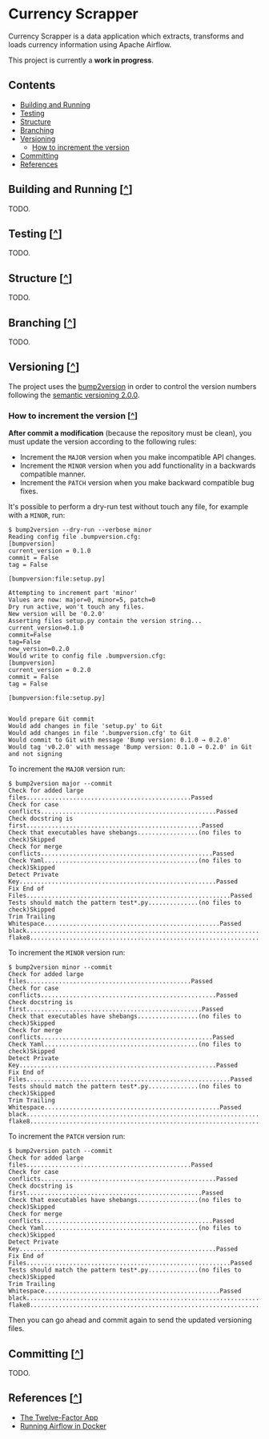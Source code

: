 # Currency Scrapper

Currency Scrapper is a data application which extracts, transforms and loads
currency information using Apache Airflow.

This project is currently a **work in progress**.

## Contents

- [Building and Running](#Building-and-Running)
- [Testing](#Testing)
- [Structure](#Structure)
- [Branching](#Branching)
- [Versioning](#Versioning)
  - [How to increment the version](#How-to-increment-the-version)
- [Committing](#Committing)
- [References](#References)

## Building and Running [[^](#Contents)]

TODO.

## Testing [[^](#Contents)]

TODO.

## Structure [[^](#Contents)]

TODO.

## Branching [[^](#Contents)]

TODO.

## Versioning [[^](#Contents)]

The project uses the [bump2version](https://pypi.org/project/bump2version) in
order to control the version numbers following the [semantic versioning 2.0.0](https://semver.org).

### How to increment the version [[^](#Contents)]

**After commit a modification** (because the repository must be clean), you
must update the version according to the following rules:

- Increment the `MAJOR` version when you make incompatible API changes.
- Increment the `MINOR` version when you add functionality in a backwards compatible manner.
- Increment the `PATCH` version when you make backward compatible bug fixes.

It's possible to perform a dry-run test without touch any file, for example with
a `MINOR`, run:

```console
$ bump2version --dry-run --verbose minor
Reading config file .bumpversion.cfg:
[bumpversion]
current_version = 0.1.0
commit = False
tag = False

[bumpversion:file:setup.py]

Attempting to increment part 'minor'
Values are now: major=0, minor=5, patch=0
Dry run active, won't touch any files.
New version will be '0.2.0'
Asserting files setup.py contain the version string...
current_version=0.1.0
commit=False
tag=False
new_version=0.2.0
Would write to config file .bumpversion.cfg:
[bumpversion]
current_version = 0.2.0
commit = False
tag = False

[bumpversion:file:setup.py]


Would prepare Git commit
Would add changes in file 'setup.py' to Git
Would add changes in file '.bumpversion.cfg' to Git
Would commit to Git with message 'Bump version: 0.1.0 → 0.2.0'
Would tag 'v0.2.0' with message 'Bump version: 0.1.0 → 0.2.0' in Git and not signing
```

To increment the `MAJOR` version run:

```console
$ bump2version major --commit
Check for added large files..............................................Passed
Check for case conflicts.................................................Passed
Check docstring is first.................................................Passed
Check that executables have shebangs.................(no files to check)Skipped
Check for merge conflicts................................................Passed
Check Yaml...........................................(no files to check)Skipped
Detect Private Key.......................................................Passed
Fix End of Files.........................................................Passed
Tests should match the pattern test*.py..............(no files to check)Skipped
Trim Trailing Whitespace.................................................Passed
black....................................................................Passed
flake8...................................................................Passed
```

To increment the `MINOR` version run:

```console
$ bump2version minor --commit
Check for added large files..............................................Passed
Check for case conflicts.................................................Passed
Check docstring is first.................................................Passed
Check that executables have shebangs.................(no files to check)Skipped
Check for merge conflicts................................................Passed
Check Yaml...........................................(no files to check)Skipped
Detect Private Key.......................................................Passed
Fix End of Files.........................................................Passed
Tests should match the pattern test*.py..............(no files to check)Skipped
Trim Trailing Whitespace.................................................Passed
black....................................................................Passed
flake8...................................................................Passed
```

To increment the `PATCH` version run:

```console
$ bump2version patch --commit
Check for added large files..............................................Passed
Check for case conflicts.................................................Passed
Check docstring is first.................................................Passed
Check that executables have shebangs.................(no files to check)Skipped
Check for merge conflicts................................................Passed
Check Yaml...........................................(no files to check)Skipped
Detect Private Key.......................................................Passed
Fix End of Files.........................................................Passed
Tests should match the pattern test*.py..............(no files to check)Skipped
Trim Trailing Whitespace.................................................Passed
black....................................................................Passed
flake8...................................................................Passed
```

Then you can go ahead and commit again to send the updated versioning files.

## Committing [[^](#Contents)]

TODO.

## References [[^](#Contents)]

- [The Twelve-Factor App](https://12factor.net)
- [Running Airflow in Docker](https://airflow.apache.org/docs/apache-airflow/stable/start/docker.html)
